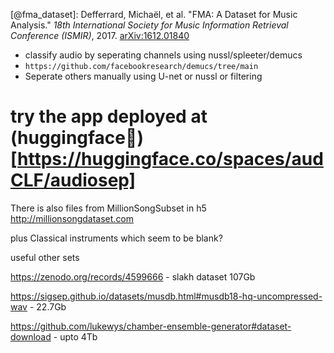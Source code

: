 [@fma_dataset]: Defferrard, Michaël, et al. "FMA: A Dataset for Music Analysis." *18th International Society for Music Information Retrieval Conference (ISMIR)*, 2017. [arXiv:1612.01840](https://arxiv.org/abs/1612.01840)

- classify audio by seperating channels using nussl/spleeter/demucs
 -  `https://github.com/facebookresearch/demucs/tree/main`
- Seperate others manually using U-net or nussl or filtering



# try the app deployed at (huggingface🤗)[https://huggingface.co/spaces/audCLF/audiosep]













There is also files from MillionSongSubset in h5
http://millionsongdataset.com


plus Classical instruments   which seem to be blank?




useful other sets


https://zenodo.org/records/4599666    -  slakh dataset 107Gb



https://sigsep.github.io/datasets/musdb.html#musdb18-hq-uncompressed-wav     -  22.7Gb


https://github.com/lukewys/chamber-ensemble-generator#dataset-download    -  upto 4Tb
